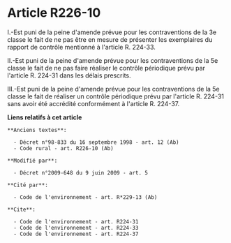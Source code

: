 # Article R226-10

I.-Est puni de la peine d'amende prévue pour les contraventions de la 3e classe le fait de ne pas être en mesure de présenter
les exemplaires du rapport de contrôle mentionné à l'article R. 224-33. 

II.-Est puni de la peine d'amende prévue pour les contraventions de la 5e classe le fait de ne pas faire réaliser le contrôle
périodique prévu par l'article R. 224-31 dans les délais prescrits. 

III.-Est puni de la peine d'amende prévue pour les contraventions de la 5e classe le fait de réaliser un contrôle périodique
prévu par l'article R. 224-31 sans avoir été accrédité conformément à l'article R. 224-37.

**Liens relatifs à cet article**

	**Anciens textes**:

	  - Décret n°98-833 du 16 septembre 1998 - art. 12 (Ab)
	  - Code rural - art. R226-10 (Ab)

	**Modifié par**:

	  - Décret n°2009-648 du 9 juin 2009 - art. 5

	**Cité par**:

	  - Code de l'environnement - art. R*229-13 (Ab)

	**Cite**:

	  - Code de l'environnement - art. R224-31
	  - Code de l'environnement - art. R224-33
	  - Code de l'environnement - art. R224-37
